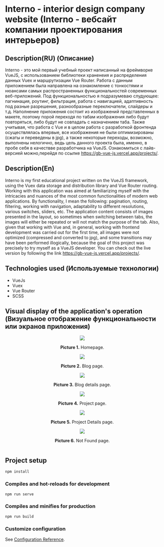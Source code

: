 # Interno - interior design company website (Interno - вебсайт компании проектирования интерьеров)

## Description(RU) (Описание)
Interno - это мой первый учебный проект написанный на фреймворке VueJS, с использованием библиотеки храненеия и распределения данных Vuex и маршрутизации Vue Router. Работа с данным приложением была направлена на ознакомление с тонкостями и нюансами самых распространенных функциональностей современных веб-приложений. Под функциональностью я подразумеваю слудующее: пагнинация, роутинг, фильтрация, работа с навигацией, адаптивность под разные разрешения, разнообразные переключатели, слайдеры и т.д. Наполнение приложения состоит из изображений представленных в макете, поэтому порой переходя по табам изображения либо будут повторяться, либо будут не совпадать с назначением таба. Также учитывая, что работа с Vue и в целом работа с разработкой фронтенда осуществлялась впервые, все изображения не были оптимизированы (сжаты и переведены в jpg), а также некоторые переходы, возможно, выполнены нелогично, ведь цель данного проекта была, именно, в пробе себя в качествве разработчика на VueJS. Ознакомиться с лайв-версией можно,перейдя по ссылке  https://gb-vue-js.vercel.app/projects/. 

## Description(En)
Interno is my first educational project written on the VueJS framework, using the Vuex data storage and distribution library and Vue Router routing. Working with this application was aimed at familiarizing myself with the intricacies and nuances of the most common functionalities of modern web applications. By functionality, I mean the following: pagination, routing, filtering, working with navigation, adaptability to different resolutions, various switches, sliders, etc. The application content consists of images presented in the layout, so sometimes when switching between tabs, the images will either be repeated or will not match the purpose of the tab. Also, given that working with Vue and, in general, working with frontend development was carried out for the first time, all images were not optimized (compressed and converted to jpg), and some transitions may have been performed illogically, because the goal of this project was precisely to try myself as a VueJS developer. You can check out the live version by following the link https://gb-vue-js.vercel.app/projects/.

## Technologies used (Используемые технологии)
* VueJs
* Vuex
* Vue Router
* SCSS

## Visual display of the application's operation (Визуальное отображение функциональности или экранов приложения)
<div style="display: flex; flex-direction: column; justify-content: center; align-items: center;">
  <div style="display: flex; flex-direction: column; justify-content: center; align-items: center; max-width: 500px;">
    <img src="src/assets/img/projectDescription/homepage.png"/>
    <p><b>Picture 1.</b> Homepage.</p>
  </div>
  <div style="display: flex; flex-direction: column; justify-content: center; align-items: center; max-width: 500px;">
    <img src="src/assets/img/projectDescription/blogPage.png"/>
    <p><b>Picture 2.</b> Blog page.</p>
  </div>
  <div style="display: flex; flex-direction: column; justify-content: center; align-items: center; max-width: 500px;">
    <img src="src/assets/img/projectDescription/blogDetailsPage.png"/>
    <p><b>Picture 3.</b> Blog details page.</p>
  </div>
  <div style="display: flex; flex-direction: column; justify-content: center; align-items: center; max-width: 500px;">
    <img src="src/assets/img/projectDescription/projectPage.png"/>
    <p><b>Picture 4.</b> Project page.</p>
  </div>
  <div style="display: flex; flex-direction: column; justify-content: center; align-items: center; max-width: 500px;">
    <img src="src/assets/img/projectDescription/projectDetailsPage.png"/>
    <p><b>Picture 5.</b> Project Details page.</p>
  </div>
  <div style="display: flex; flex-direction: column; justify-content: center; align-items: center; max-width: 500px;">
    <img src="src/assets/img/projectDescription/notFoundPage.png"/>
    <p><b>Picture 6.</b> Not Found page.</p>
  </div>
</div>




## Project setup
```
npm install
```

### Compiles and hot-reloads for development
```
npm run serve
```

### Compiles and minifies for production
```
npm run build
```

### Customize configuration
See [Configuration Reference](https://cli.vuejs.org/config/).
